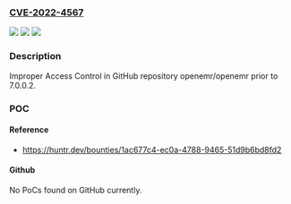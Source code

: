 ### [CVE-2022-4567](https://cve.mitre.org/cgi-bin/cvename.cgi?name=CVE-2022-4567)
![](https://img.shields.io/static/v1?label=Product&message=openemr%2Fopenemr&color=blue)
![](https://img.shields.io/static/v1?label=Version&message=n%2Fa&color=blue)
![](https://img.shields.io/static/v1?label=Vulnerability&message=CWE-284%20Improper%20Access%20Control&color=brighgreen)

### Description

Improper Access Control in GitHub repository openemr/openemr prior to 7.0.0.2.

### POC

#### Reference
- https://huntr.dev/bounties/1ac677c4-ec0a-4788-9465-51d9b6bd8fd2

#### Github
No PoCs found on GitHub currently.

